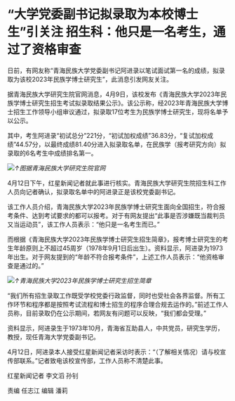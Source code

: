 # “大学党委副书记拟录取为本校博士生”引关注 招生科：他只是一名考生，通过了资格审查

日前，有网友称“青海民族大学党委副书记阿进录以笔试面试第一名的成绩，拟录取为该校2023年民族学博士研究生”，此消息引发网友关注。

据青海民族大学研究生院官网消息，4月9日，该校发布《青海民族大学2023年民族学博士研究生招生考试拟录取结果公示》。该公示称，经2023年青海民族大学博士招生工作领导小组审议通过，拟录取17位考生为民族学博士研究生，现将名单予以公示。

其中，考生阿进录“初试总分”221分，“初试加权成绩”36.83分，“复试加权成绩”44.57分，以最终成绩81.40分进入拟录取名单，在民族学（报考研究方向）拟录取的6名考生中成绩排名第一。

![](https://inews.gtimg.com/om_bt/ONpGDwHFmuqJZODcaFnoQztNAlSli5O77BZPKHzctR3hgAA/1000)_↑图据青海民族大学研究生院官网_

4月12日下午，红星新闻记者就此事进行核实。青海民族大学研究生院招生科工作人员向记者确认，拟录取名单中的阿进录正是该校党委副书记。

该工作人员介绍，青海民族大学2023年民族学博士研究生面向全国招生，符合报考条件、达到考试要求的都可以报考。对于有网友提出“此事是否涉嫌既当裁判员又当运动员”，该工作人员表示：“他只是一名考生而已。”

而根据《青海民族大学2023年民族学博士研究生招生简章》，报考博士研究生的考生年龄原则上不超过45周岁（1978年9月1日后出生）。资料显示，阿进录为1973年出生。对于网友提到的“年龄不符合报考条件”，上述工作人员表示：“他资格审查是通过的。”

![](https://inews.gtimg.com/om_bt/OvqA5_lRleYwvNa46vrQRTJo-7KYz32TJ_OlRhhpLkxEkAA/1000)_↑青海民族大学2023年民族学博士研究生招生简章_

“我们所有招生录取工作既受学校党委行政监督，同时也受社会各界监督。所有工作环节和程序都是按照考试流程和博士招生的程序合理合规去运作的。”前述工作人员称，目前录取仍在公示期间，若网友有问题可以反映，“我们都会受理。”

资料显示，阿进录生于1973年10月，青海省互助县人，中共党员，研究生学历，教授，现任青海大学党委副书记。

4月12日，阿进录本人接受红星新闻记者采访时表示：“（了解相关情况）请与校宣传部联系。”记者致电该校宣传部，工作人员称不清楚此事。

红星新闻记者 李文滔 孙钊

责编 任志江 编辑 潘莉

